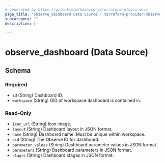 ```yaml
---
# generated by https://github.com/hashicorp/terraform-plugin-docs
page_title: "observe_dashboard Data Source - terraform-provider-observe"
subcategory: ""
description: |-
  
---
```


# observe_dashboard (Data Source)





<!-- schema generated by tfplugindocs -->
## Schema

### Required

- `id` (String) Dashboard ID.
- `workspace` (String) OID of workspace dashboard is contained in.

### Read-Only

- `icon_url` (String) Icon image.
- `layout` (String) Dashboard layout in JSON format.
- `name` (String) Dashboard name. Must be unique within workspace.
- `oid` (String) The Observe ID for dashboard.
- `parameter_values` (String) Dashboard parameter values in JSON format.
- `parameters` (String) Dashboard parameters in JSON format.
- `stages` (String) Dashboard stages in JSON format.


